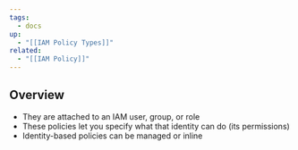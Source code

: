 ```yaml
---
tags:
  - docs
up:
  - "[[IAM Policy Types]]"
related:
  - "[[IAM Policy]]"
---
```

## Overview

- They are attached to an IAM user, group, or role
- These policies let you specify what that identity can do (its permissions)
- Identity-based policies can be managed or inline
